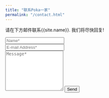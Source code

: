 ```yaml
---
title: "联系Poka一家"
permalink: "/contact.html"
---
```


<form action="https://formspree.io/{{site.email}}" method="POST">    
<p class="mb-4">请在下方邮件联系{{site.name}}. 我们将尽快回复!</p>
<div class="form-group row">
<div class="col-md-6">
<input class="form-control" type="text" name="name" placeholder="Name*" required>
</div>
<div class="col-md-6">
<input class="form-control" type="email" name="_replyto" placeholder="E-mail Address*" required>
</div>
</div>
<textarea rows="8" class="form-control mb-3" name="message" placeholder="Message*" required></textarea>    
<input class="btn btn-success" type="submit" value="Send">
</form>
